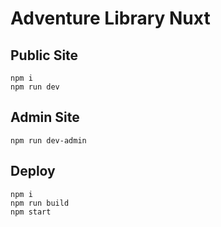 # Adventure Library Nuxt

## Public Site
```
npm i
npm run dev
```

## Admin Site
```
npm run dev-admin
```

## Deploy

```
npm i
npm run build
npm start
```
